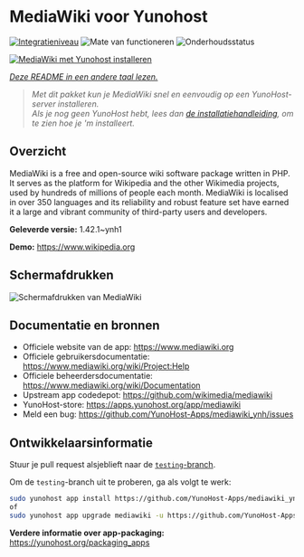 <!--
NB: Deze README is automatisch gegenereerd door <https://github.com/YunoHost/apps/tree/master/tools/readme_generator>
Hij mag NIET handmatig aangepast worden.
-->

# MediaWiki voor Yunohost

[![Integratieniveau](https://dash.yunohost.org/integration/mediawiki.svg)](https://ci-apps.yunohost.org/ci/apps/mediawiki/) ![Mate van functioneren](https://ci-apps.yunohost.org/ci/badges/mediawiki.status.svg) ![Onderhoudsstatus](https://ci-apps.yunohost.org/ci/badges/mediawiki.maintain.svg)

[![MediaWiki met Yunohost installeren](https://install-app.yunohost.org/install-with-yunohost.svg)](https://install-app.yunohost.org/?app=mediawiki)

*[Deze README in een andere taal lezen.](./ALL_README.md)*

> *Met dit pakket kun je MediaWiki snel en eenvoudig op een YunoHost-server installeren.*  
> *Als je nog geen YunoHost hebt, lees dan [de installatiehandleiding](https://yunohost.org/install), om te zien hoe je 'm installeert.*

## Overzicht

MediaWiki is a free and open-source wiki software package written in PHP. It serves as the platform for Wikipedia and the other Wikimedia projects, used by hundreds of millions of people each month. MediaWiki is localised in over 350 languages and its reliability and robust feature set have earned it a large and vibrant community of third-party users and developers.


**Geleverde versie:** 1.42.1~ynh1

**Demo:** <https://www.wikipedia.org>

## Schermafdrukken

![Schermafdrukken van MediaWiki](./doc/screenshots/screenshot.png)

## Documentatie en bronnen

- Officiele website van de app: <https://www.mediawiki.org>
- Officiele gebruikersdocumentatie: <https://www.mediawiki.org/wiki/Project:Help>
- Officiele beheerdersdocumentatie: <https://www.mediawiki.org/wiki/Documentation>
- Upstream app codedepot: <https://github.com/wikimedia/mediawiki>
- YunoHost-store: <https://apps.yunohost.org/app/mediawiki>
- Meld een bug: <https://github.com/YunoHost-Apps/mediawiki_ynh/issues>

## Ontwikkelaarsinformatie

Stuur je pull request alsjeblieft naar de [`testing`-branch](https://github.com/YunoHost-Apps/mediawiki_ynh/tree/testing).

Om de `testing`-branch uit te proberen, ga als volgt te werk:

```bash
sudo yunohost app install https://github.com/YunoHost-Apps/mediawiki_ynh/tree/testing --debug
of
sudo yunohost app upgrade mediawiki -u https://github.com/YunoHost-Apps/mediawiki_ynh/tree/testing --debug
```

**Verdere informatie over app-packaging:** <https://yunohost.org/packaging_apps>
